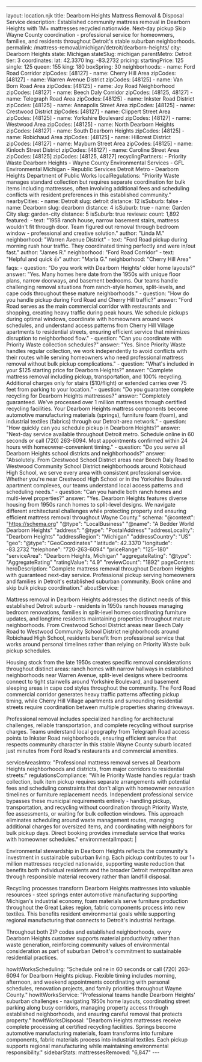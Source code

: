---
layout: location.njk
title: Dearborn Heights Mattress Removal & Disposal Service
description: Established community mattress removal in Dearborn Heights with 1M+ mattresses recycled nationwide. Next-day pickup Skip Wayne County coordination - professional service for homeowners, families, and residents throughout Detroit's stable suburban neighborhoods.
permalink: /mattress-removal/michigan/detroit/dearborn-heights/
city: Dearborn Heights state: Michigan stateSlug: michigan parentMetro: Detroit tier: 3 coordinates: lat: 42.3370 lng: -83.2732 pricing: startingPrice: 125 single: 125 queen: 155 king: 180 boxSpring: 30 neighborhoods: - name: Ford Road Corridor zipCodes: [48127] - name: Cherry Hill Area zipCodes: [48127] - name: Warren Avenue District zipCodes: [48125] - name: Van Born Road Area zipCodes: [48125] - name: Joy Road Neighborhood zipCodes: [48127] - name: Beech Daly Corridor zipCodes: [48125, 48127] - name: Telegraph Road Area zipCodes: [48125] - name: Inkster Road District zipCodes: [48125] - name: Annapolis Street Area zipCodes: [48125] - name: Crestwood District zipCodes: [48127] - name: Clippert Street Area zipCodes: [48125] - name: Yorkshire Boulevard zipCodes: [48127] - name: Westwood Area zipCodes: [48125] - name: North Dearborn Heights zipCodes: [48127] - name: South Dearborn Heights zipCodes: [48125] - name: Robichaud Area zipCodes: [48125] - name: Hillcrest District zipCodes: [48127] - name: Mayburn Street Area zipCodes: [48125] - name: Kinloch Street District zipCodes: [48127] - name: Caroline Street Area zipCodes: [48125] zipCodes: [48125, 48127] recyclingPartners: - Priority Waste Dearborn Heights - Wayne County Environmental Services - GFL Environmental Michigan - Republic Services Detroit Metro - Dearborn Heights Department of Public Works localRegulations: "Priority Waste manages standard collection but requires separate coordination for bulk items including mattresses, often involving additional fees and scheduling conflicts with resident preferences in this established community." nearbyCities: - name: Detroit slug: detroit distance: 12 isSuburb: false - name: Dearborn slug: dearborn distance: 4 isSuburb: true - name: Garden City slug: garden-city distance: 5 isSuburb: true reviews: count: 1,892 featured: - text: "1958 ranch house, narrow basement stairs, mattress wouldn't fit through door. Team figured out removal through bedroom window - professional and creative solution." author: "Linda M." neighborhood: "Warren Avenue District" - text: "Ford Road pickup during morning rush hour traffic. They coordinated timing perfectly and were in/out fast." author: "James R." neighborhood: "Ford Road Corridor" - text: "Helpful and quick 👍" author: "Maria G." neighborhood: "Cherry Hill Area" faqs: - question: "Do you work with Dearborn Heights' older home layouts?" answer: "Yes. Many homes here date from the 1950s with unique floor plans, narrow doorways, and basement bedrooms. Our teams handle challenging removal situations from ranch-style homes, split-levels, and cape cods throughout these mature neighborhoods." - question: "How do you handle pickup during Ford Road and Cherry Hill traffic?" answer: "Ford Road serves as the main commercial corridor with restaurants and shopping, creating heavy traffic during peak hours. We schedule pickups during optimal windows, coordinate with homeowners around work schedules, and understand access patterns from Cherry Hill Village apartments to residential streets, ensuring efficient service that minimizes disruption to neighborhood flow." - question: "Can you coordinate with Priority Waste collection schedules?" answer: "Yes. Since Priority Waste handles regular collection, we work independently to avoid conflicts with their routes while serving homeowners who need professional mattress removal without bulk pickup complications." - question: "What's included in your $125 starting price for Dearborn Heights?" answer: "Complete mattress removal including pickup, transportation, and 100% recycling. Additional charges only for stairs ($10/flight) or extended carries over 75 feet from parking to your location." - question: "Do you guarantee complete recycling for Dearborn Heights mattresses?" answer: "Completely guaranteed. We've processed over 1 million mattresses through certified recycling facilities. Your Dearborn Heights mattress components become automotive manufacturing materials (springs), furniture foam (foam), and industrial textiles (fabrics) through our Detroit-area network." - question: "How quickly can you schedule pickup in Dearborn Heights?" answer: "Next-day service available throughout Detroit metro. Schedule online in 60 seconds or call (720) 263-6094. Most appointments confirmed within 24 hours with homeowner-convenient timing." - question: "Do you serve all Dearborn Heights school districts and neighborhoods?" answer: "Absolutely. From Crestwood School District areas near Beech Daly Road to Westwood Community School District neighborhoods around Robichaud High School, we serve every area with consistent professional service. Whether you're near Crestwood High School or in the Yorkshire Boulevard apartment complexes, our teams understand local access patterns and scheduling needs." - question: "Can you handle both ranch homes and multi-level properties?" answer: "Yes. Dearborn Heights features diverse housing from 1950s ranch homes to split-level designs. We navigate different architectural challenges while protecting property and ensuring efficient mattress removal throughout Wayne County." schema: "@context": "https://schema.org" "@type": "LocalBusiness" "@name": "A Bedder World Dearborn Heights" "address": "@type": "PostalAddress" "addressLocality": "Dearborn Heights" "addressRegion": "Michigan" "addressCountry": "US" "geo": "@type": "GeoCoordinates" "latitude": 42.3370 "longitude": -83.2732 "telephone": "720-263-6094" "priceRange": "$125-$180" "serviceArea": "Dearborn Heights, Michigan" "aggregateRating": "@type": "AggregateRating" "ratingValue": "4.9" "reviewCount": "1892" pageContent: heroDescription: "Complete mattress removal throughout Dearborn Heights with guaranteed next-day service. Professional pickup serving homeowners and families in Detroit's established suburban community. Book online and skip bulk pickup coordination." aboutService: | <p>Mattress removal in Dearborn Heights addresses the distinct needs of this established Detroit suburb - residents in 1950s ranch houses managing bedroom renovations, families in split-level homes coordinating furniture updates, and longtime residents maintaining properties throughout mature neighborhoods. From Crestwood School District areas near Beech Daly Road to Westwood Community School District neighborhoods around Robichaud High School, residents benefit from professional service that works around personal timelines rather than relying on Priority Waste bulk pickup schedules.</p> <p>Housing stock from the late 1950s creates specific removal considerations throughout distinct areas: ranch homes with narrow hallways in established neighborhoods near Warren Avenue, split-level designs where bedrooms connect to tight stairwells around Yorkshire Boulevard, and basement sleeping areas in cape cod styles throughout the community. The Ford Road commercial corridor generates heavy traffic patterns affecting pickup timing, while Cherry Hill Village apartments and surrounding residential streets require coordination between multiple properties sharing driveways.</p> <p>Professional removal includes specialized handling for architectural challenges, reliable transportation, and complete recycling without surprise charges. Teams understand local geography from Telegraph Road access points to Inkster Road neighborhoods, ensuring efficient service that respects community character in this stable Wayne County suburb located just minutes from Ford Road's restaurants and commercial amenities.</p> serviceAreasIntro: "Professional mattress removal serves all Dearborn Heights neighborhoods and districts, from major corridors to residential streets:" regulationsCompliance: "While Priority Waste handles regular trash collection, bulk item pickup requires separate arrangements with potential fees and scheduling constraints that don't align with homeowner renovation timelines or furniture replacement needs. Independent professional service bypasses these municipal requirements entirely - handling pickup, transportation, and recycling without coordination through Priority Waste, fee assessments, or waiting for bulk collection windows. This approach eliminates scheduling around waste management routes, managing additional charges for oversized items, and coordinating with neighbors for bulk pickup days. Direct booking provides immediate service that works with homeowner schedules." environmentalImpact: | <p>Environmental stewardship in Dearborn Heights reflects the community's investment in sustainable suburban living. Each pickup contributes to our 1+ million mattresses recycled nationwide, supporting waste reduction that benefits both individual residents and the broader Detroit metropolitan area through responsible material recovery rather than landfill disposal.</p> <p>Recycling processes transform Dearborn Heights mattresses into valuable resources - steel springs enter automotive manufacturing supporting Michigan's industrial economy, foam materials serve furniture production throughout the Great Lakes region, fabric components process into new textiles. This benefits resident environmental goals while supporting regional manufacturing that connects to Detroit's industrial heritage.</p> <p>Throughout both ZIP codes and established neighborhoods, every Dearborn Heights customer supports material productivity rather than waste generation, reinforcing community values of environmental consideration as part of suburban Detroit's commitment to sustainable residential practices.</p> howItWorksScheduling: "Schedule online in 60 seconds or call (720) 263-6094 for Dearborn Heights pickup. Flexible timing includes morning, afternoon, and weekend appointments coordinating with personal schedules, renovation projects, and family priorities throughout Wayne County." howItWorksService: "Professional teams handle Dearborn Heights' suburban challenges - navigating 1950s home layouts, coordinating street parking along busy corridors, managing property access through established neighborhoods, and ensuring careful removal that protects property." howItWorksDisposal: "Dearborn Heights mattresses receive complete processing at certified recycling facilities. Springs become automotive manufacturing materials, foam transforms into furniture components, fabric materials process into industrial textiles. Each pickup supports regional manufacturing while maintaining environmental responsibility." sidebarStats: mattressesRemoved: "6,847" ---